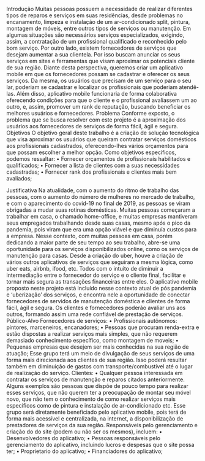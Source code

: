 Introdução
Muitas pessoas possuem a necessidade de realizar diferentes tipos de reparos e serviços em suas residências, desde problemas no encanamento, limpeza e instalação de um ar-condicionado split, pintura, montagem de móveis, entre outros tipos de serviços ou manutenção. Em algumas situações são necessários serviços especializados, exigindo, assim, a contratação de um profissional qualificado e reconhecido pelo bom serviço. Por outro lado, existem fornecedores de serviços que desejam aumentar a sua clientela. Por isso buscam anunciar os seus serviços em sites e ferramentas que visam aproximar os potenciais cliente de sua região. Diante desta perspectiva, queremos criar um aplicativo mobile em que os fornecedores possam se cadastrar e oferecer os seus serviços. Da mesma, os usuários que precisam de um serviço para o seu lar, poderiam se cadastrar e localizar os profissionais que poderiam atendê-las. Além disso, aplicativo mobile funcionaria de forma colaborativa oferecendo condições para que o cliente e o profissional avaliassem um ao outro, e, assim, promover um rank de reputação, buscando beneficiar os melhores usuários e fornecedores.
Problema
Conforme exposto, o problema que se busca resolver com este projeto é a aproximação dos usuários aos fornecedores de serviços de forma fácil, ágil e segura.
Objetivos
O objetivo geral deste trabalho é a criação de solução tecnológica que visa aproximar os usuários que queiram contratar serviços domésticos aos profissionais cadastrados, oferecendo-lhes vários orçamentos para que possam escolher a melhor opção.
Como objetivos específicos, podemos ressaltar:
•	Fornecer orçamentos de profissionais habilitados e qualificados;
•	Fornecer a lista de clientes com a suas necessidades cadastradas;
•	Fornecer rank dos profissionais e clientes mais bem avaliados;



Justificativa
Na atualidade, com o aumento do ritmo de trabalho das pessoas, com o aumento do número de mulheres no mercado de trabalho, e com o aparecimento do covid-19 no final de 2019, as pessoas se viram obrigadas a mudar suas rotinas domésticas. Muitas pessoas começaram a trabalhar em casa, o chamado home-office, e muitas empresas mantiveram seus empregados trabalhando desde suas casas, mesmo após o pico da pandemia, pois viram que era uma opção viável e que diminuía custos para a empresa. Nesse contexto, com muitas pessoas em casa, porém dedicando a maior parte de seu tempo ao seu trabalho, abre-se uma oportunidade para os serviços disponibilizados online, como os serviços de manutenção para casas. Desde a criação do uber, houve a criação de vários outros aplicativos de serviços que seguiram a mesma lógica, como uber eats, airbnb, ifood, etc. Todos com o intuito de diminuir a intermediação entre o fornecedor do serviço e o cliente final, facilitar e tornar mais segura as transações financeiras entre eles. O aplicativo mobile proposto neste projeto está incluído nesse contexto atual de pós pandemia e ‘uberização’ dos serviços, e encontra nele a oportunidade de conectar fornecedores de servidos de manutenção doméstica e clientes de forma fácil, ágil e segura. Os clientes e fornecedores poderão avaliar uns aos outros, formando assim uma rede confiável de prestação de serviços.
Público-Alvo
Fornecedores de serviços:
•	Profissionais autônomos: pintores, marceneiros, encanadores;
•	Pessoas que procuram renda-extra e estão dispostas a realizar serviços mais simples, que não requerem demasiado conhecimento específico, como montagem de moveis;
•	Pequenas empresas que desejem ser mais conhecidas na sua região de atuação; Esse grupo terá um meio de divulgação de seus serviços de uma forma mais direcionada aos clientes de sua região. Isso poderá resultar também em diminuição de gastos com transporte/combustível até o lugar de realização do serviço.
Clientes:
•	Qualquer pessoa interessada em contratar os serviços de manutenção e reparos citados anteriormente.
Alguns exemplos são pessoas que dispõe de pouco tempo para realizar esses serviços, que não querem ter a preocupação de montar seu móvel novo, que não tem o conhecimento de como realizar serviços mais específicos como de pintura e instalação de ar-condicionado etc. Esse grupo será diretamente beneficiado pelo aplicativo mobile, pois terá de forma mais acessível e centralizada, na internet, a disponibilização de prestadores de serviços da sua região.
Responsáveis pelo gerenciamento e criação do do site (podem ou não ser os mesmos), incluem:
•	Desenvolvedores do aplicativo;
•	Pessoas responsáveis pelo gerenciamento do aplicativo, incluindo lucros e despesas que o site possa ter;
•	Proprietario do aplicativo;
•	Financiadores do aplicativo;



